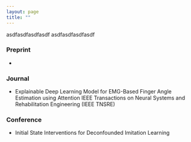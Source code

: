 ```yaml
---
layout: page
title: ""
---
```

asdfasdfasdfasdf
asdfasdfasdfasdf
### Preprint 
* 

### Journal 
* Explainable Deep Learning Model for EMG-Based Finger Angle Estimation using Attention
IEEE Transactions on Neural Systems and Rehabilitation Engineering (IEEE TNSRE) 

### Conference
* Initial State Interventions for Deconfounded Imitation Learning


